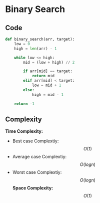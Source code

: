 # Binary Search

## Code
```python
def binary_search(arr, target):
    low = 0
    high = len(arr) - 1

    while low <= high:
        mid = (low + high) // 2

        if arr[mid] == target:
            return mid
        elif arr[mid] < target:
            low = mid + 1
        else:
            high = mid - 1

    return -1
```

## Complexity
**Time Complexity:**
- Best case Complextiy: $$O(1)$$
- Average case Complextiy: $$O(logn)$$
- Worst case Complextiy: $$O(logn)$$
**Space Complexity:** $$O(1)$$